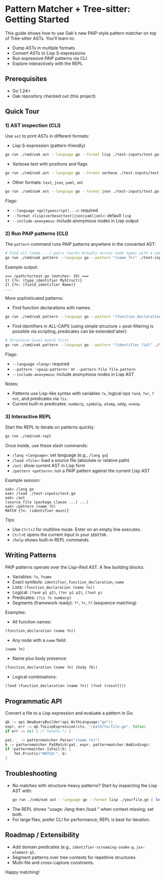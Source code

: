# Pattern Matcher + Tree-sitter: Getting Started

This guide shows how to use Oak's new PAIP-style pattern matcher on top of Tree-sitter ASTs. You'll learn to:

- Dump ASTs in multiple formats
- Convert ASTs to Lisp S-expressions
- Run expressive PAIP patterns via CLI
- Explore interactively with the REPL

## Prerequisites

- Go 1.24+
- Oak repository checked out (this project)

## Quick Tour

### 1) AST inspection (CLI)

Use `ast` to print ASTs in different formats:

- Lisp S-expression (pattern-friendly)
```bash
go run ./cmd/oak ast --language go --format lisp ./test-inputs/test.go | head -n 10
```

- Verbose text with positions and flags
```bash
go run ./cmd/oak ast --language go --format verbose ./test-inputs/test.go | head -n 30
```

- Other formats: `text`, `json`, `yaml`, `xml`
```bash
go run ./cmd/oak ast --language go --format json ./test-inputs/test.go | jq '.' | head -n 20
```

Flags:
- `--language <go|typescript|...>`: required
- `--format <lisp|verbose|text|json|yaml|xml>`: default `lisp`
- `--include-anonymous`: include anonymous nodes in Lisp output

### 2) Run PAIP patterns (CLI)

The `pattern` command runs PAIP patterns anywhere in the converted AST:

```bash
# Find all (name ...) pairs (works broadly across node types with a name field)
go run ./cmd/oak pattern --language go --pattern "(name ?n)" ./test-inputs/test.go | head -n 20
```

Example output:
```
=== /path/to/test.go (matches: 19) ===
1) {?n: (type_identifier MyStruct)}
2) {?n: (field_identifier Name)}
...
```

More sophisticated patterns:

- Find function declarations with names:
```bash
go run ./cmd/oak pattern --language go --pattern "(function_declaration (name ?n))" ./test-inputs/test.go
```

- Find identifiers in ALL-CAPS (using simple structure + post-filtering is possible via scripting; predicates can be extended later):
```bash
# Structure-level match first
go run ./cmd/oak pattern --language go --pattern "(identifier ?id)" ./test-inputs/test.go
```

Flags:
- `--language <lang>`: required
- `--pattern '<paip-pattern>'` or `--pattern-file file.pattern`
- `--include-anonymous`: include anonymous nodes in Lisp AST

Notes:
- Patterns use Lisp-like syntax with variables `?x`, logical ops `?and`, `?or`, `?not`, and predicates via `?is`.
- Current built-in predicates: `numberp`, `symbolp`, `atomp`, `oddp`, `evenp`.

### 3) Interactive REPL

Start the REPL to iterate on patterns quickly:

```bash
go run ./cmd/oak-repl
```

Once inside, use these slash commands:

- `/lang <language>`: set language (e.g., `/lang go`)
- `/load <file>`: load a source file (absolute or relative path)
- `/ast`: show current AST in Lisp form
- `/pattern <pattern>`: run a PAIP pattern against the current Lisp AST

Example session:
```
oak> /lang go
oak> /load ./test-inputs/test.go
oak> /ast
(source_file (package_clause ...) ...)
oak> /pattern (name ?n)
MATCH {?n: (identifier main)}
```

Tips:
- Use `Ctrl+J` for multiline mode. Enter on an empty line executes.
- `Ctrl+E` opens the current input in your `$EDITOR`.
- `/help` shows built-in REPL commands.

## Writing Patterns

PAIP patterns operate over the Lisp-ified AST. A few building blocks:

- Variables: `?x`, `?name`
- Exact symbols: `identifier`, `function_declaration`, `name`
- Lists: `(function_declaration (name ?n))`
- Logical: `(?and p1 p2)`, `(?or p1 p2)`, `(?not p)`
- Predicates: `(?is ?x numberp)`
- Segments (framework ready): `?*`, `?+`, `??` (sequence matching)

Examples:

- All function names:
```lisp
(function_declaration (name ?n))
```

- Any node with a `name` field:
```lisp
(name ?n)
```

- Name plus body presence:
```lisp
(function_declaration (name ?n) (body ?b))
```

- Logical combinations:
```lisp
(?and (function_declaration (name ?n)) (?not (result)))
```

## Programmatic API

Convert a file to a Lisp expression and evaluate a pattern in Go:

```go
qb := api.NewQueryBuilder(api.WithLanguage("go"))
expr, err := qb.ToLispExpression(ctx, "/path/to/file.go", false)
if err != nil { /* handle */ }

pat, _ := patternmatcher.Parse("(name ?n)")
b := patternmatcher.PatMatch(pat, expr, patternmatcher.NoBindings)
if !patternmatcher.IsFail(b) {
	fmt.Println("MATCH:", b)
}
```

## Troubleshooting

- No matches with structure-heavy patterns? Start by inspecting the Lisp AST with:
  ```bash
  go run ./cmd/oak ast --language go --format lisp ./yourfile.go | less
  ```
- The REPL shows "usage: /lang <lang> then /load <file>" when context missing; set both.
- For large files, prefer CLI for performance; REPL is best for iteration.

## Roadmap / Extensibility

- Add domain predicates (e.g., `identifier-screaming-snake-p`, `jsx-element-p`).
- Segment patterns over tree contexts for repetitive structures.
- Multi-file and cross-capture constraints.

Happy matching!

